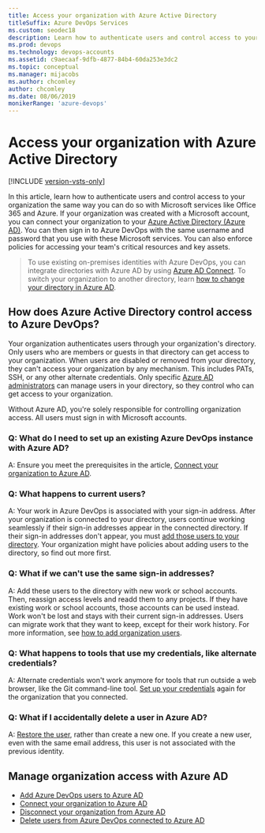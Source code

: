 ```yaml
---
title: Access your organization with Azure Active Directory
titleSuffix: Azure DevOps Services
ms.custom: seodec18
description: Learn how to authenticate users and control access to your organization the same way you can with Microsoft services, like Office 365 and Azure
ms.prod: devops
ms.technology: devops-accounts
ms.assetid: c9aecaaf-9dfb-4877-84b4-60da253e3dc2
ms.topic: conceptual
ms.manager: mijacobs
ms.author: chcomley
author: chcomley
ms.date: 08/06/2019
monikerRange: 'azure-devops'
---
```


# Access your organization with Azure Active Directory

[!INCLUDE [version-vsts-only](../../_shared/version-vsts-only.md)]

In this article, learn how to authenticate users and control access to
your organization the same way you
can do so with Microsoft services like Office 365 and Azure.
If your organization was created with a Microsoft account,
you can connect your organization to your
[Azure Active Directory (Azure AD)](/azure/active-directory/fundamentals/active-directory-whatis).
You can then sign in to Azure DevOps with the same username
and password that you use with these Microsoft services.
You can also enforce policies for accessing
your team's critical resources and key assets.

> To use existing on-premises identities with Azure DevOps,
> you can integrate directories with Azure AD by using
> [Azure AD Connect](https://azure.microsoft.com/documentation/articles/active-directory-aadconnect/).
> To switch your organization to another directory,
> learn [how to change your directory in Azure AD](change-organization-location.md).

## How does Azure Active Directory control access to Azure DevOps?

Your organization authenticates users
through your organization's directory. Only users who are members or guests in that directory can
get access to your organization.
When users are disabled or removed from your directory, they can't access your organization by any mechanism. This includes PATs, SSH, or any other alternate credentials.
Only specific [Azure AD administrators](https://azure.microsoft.com/documentation/articles/active-directory-assign-admin-roles/)
can manage users in your directory,
so they control who can get access to your organization.

Without Azure AD, you're solely responsible for
controlling organization access.
All users must sign in with Microsoft accounts.

<a name="permissions"></a>

### Q: What do I need to set up an existing Azure DevOps instance with Azure AD?

A: Ensure you meet the prerequisites in the article, [Connect your organization to Azure AD](https://docs.microsoft.com/en-us/azure/devops/organizations/accounts/connect-organization-to-azure-ad?view=azure-devops).

### Q: What happens to current users?

A: Your work in Azure DevOps is associated with your sign-in address.
After your organization is connected to your directory,
users continue working seamlessly if their
sign-in addresses appear in the connected directory.
If their sign-in addresses don't appear, you must [add those users to your directory](add-users-to-azure-ad.md#SetUpCurrentUsers).
Your organization might have policies about adding users to the directory, so find out more first.

### Q: What if we can't use the same sign-in addresses?

A: Add these users to the directory with new work or school accounts. Then, reassign access levels and readd them to any projects. If they have existing work or school accounts, those accounts can be used instead. Work won't be lost and stays with their current sign-in addresses. Users can migrate work that they want to keep, except for their work history. For more information, see [how to add organization users](add-organization-users.md).

### Q: What happens to tools that use my credentials, like alternate credentials?

A: Alternate credentials won't work anymore for
tools that run outside a web browser, like the Git command-line tool. [Set up your credentials](http://support.microsoft.com/kb/2991274/) again for the organization that you connected.

### Q: What if I accidentally delete a user in Azure AD?

A: [Restore the user](/azure/active-directory/active-directory-users-restore), rather than create a new one. If you create a new user, even with the same email address, this user is not associated with the previous identity.

## Manage organization access with Azure AD

* [Add Azure DevOps users to Azure AD](add-users-to-azure-ad.md)
* [Connect your organization to Azure AD](connect-organization-to-aad.md)
* [Disconnect your organization from Azure AD](disconnect-organization-from-aad.md)
* [Delete users from Azure DevOps connected to Azure AD](delete-users-from-services-aad.md)
